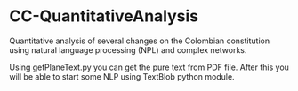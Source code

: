 # CC-QuantitativeAnalysis
Quantitative analysis of several changes on the Colombian constitution using natural language processing (NPL) and complex networks.

Using getPlaneText.py you can get the pure text from PDF file. After this you will be able to start some NLP using TextBlob python module.
